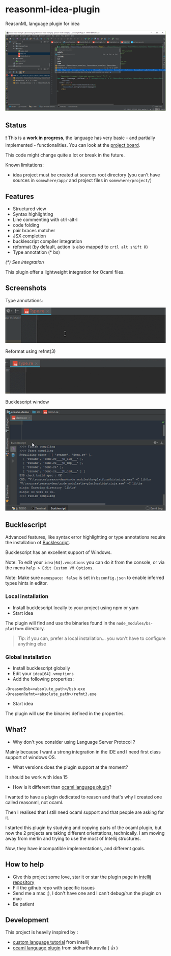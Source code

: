 # reasonml-idea-plugin
ReasonML language plugin for idea

![screenshot](screenshot.png)

## Status

:exclamation: This is a **work in progress**, the language has very basic - and partially implemented - functionalities.
You can look at the [project board](https://github.com/reasonml-editor/reasonml-idea-plugin/projects/1).

This code might change quite a lot or break in the future.

Known limitations:
- idea project must be created at sources root directory (you can't have sources in `somewhere/app/` and project files in `somewhere/project/`)

## Features

- Structured view
- Syntax highlighting
- Line commenting with ctrl-alt-l
- code folding
- pair braces matcher
- JSX completion
- bucklescript compiler integration
- reformat (by default, action is also mapped to `crtl alt shift R`)
- Type annotation (* bs)

_(*) See integration_

This plugin offer a lightweight integration for Ocaml files.

## Screenshots

Type annotations:

![type](docs/type.gif)

Reformat using refmt(3)

![refmt](docs/refmt.gif)

Bucklescript window

![bsb](docs/bsb.gif)

## Bucklescript

Advanced features, like syntax error highlighting or type annotations require the installation of [Bucklescript](https://bucklescript.github.io/).

Bucklescript has an excellent support of Windows. 

Note: To edit your `idea[64].vmoptions` you can do it from the console, 
or via the menu `help > Edit Custom VM Options`.

Note: Make sure `namespace: false` is set in `bsconfig.json` to enable inferred types hints in editor.

### Local installation

- Install bucklescript locally to your project using npm or yarn
- Start idea 

The plugin will find and use the binaries found in the `node_modules/bs-platform` directory.

> *Tip*: if you can, prefer a local installation... you won't have to configure anything else

### Global installation

- Install bucklescript globally
- Edit your `idea[64].vmoptions`
- Add the following properties:
```properties
-DreasonBsb=<absolute_path>/bsb.exe
-DreasonRefmt=<absolute_path>/refmt3.exe
```
- Start idea

The plugin will use the binaries defined in the properties.

## What?

- Why don't you consider using Language Server Protocol ?

Mainly because I want a strong integration in the IDE and I need first class support of windows OS.

- What versions does the plugin support at the moment?

It should be work with idea 15

- How is it different than [ocaml language plugin](https://github.com/sidharthkuruvila/ocaml-ide)?

I wanted to have a plugin dedicated to reason and that's why I created one called reasonml, not ocaml. 

Then I realised that I still need ocaml support and that people are asking for it.

I started this plugin by studying and copying parts of the ocaml plugin, but now the 2 projects are taking different orientations, technically. 
I am moving away from merlin and trying to use the most of Intellij structures. 

Now, they have incompatible implementations, and different goals. 

## How to help

- Give this project some love, star it or star the plugin page in [intellij repository](https://plugins.jetbrains.com/plugin/9440-reasonml-language-plugin)
- Fill the github repo with specific issues
- Send me a mac ;), I don't have one and I can't debug/run the plugin on mac
- Be patient

## Development

This project is heavily inspired by :
- [custom language tutorial](http://www.jetbrains.org/intellij/sdk/docs/tutorials/custom_language_support_tutorial.html) from intellij
- [ocaml language plugin](https://github.com/sidharthkuruvila/ocaml-ide) from sidharthkuruvila ( :+1: )
